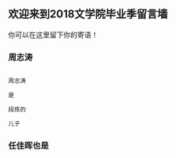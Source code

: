 ## 欢迎来到2018文学院毕业季留言墙

你可以在这里留下你的寄语！


### 周志涛

```markdown

周志涛

是

段炼的

儿子

```

### 任佳晖也是

<!DOCTYPE html>
<html lang="en">
<head>
    <meta charset="UTF-8">
    <title>Valine - A simple comment system based on Leancloud.</title>
    <!--Leancloud 操作库:-->
    <script src="//cdn1.lncld.net/static/js/3.0.4/av-min.js"></script>
    <!--Valine 的核心代码库:-->
    <script src="./dist/Valine.min.js"></script>
</head>
<body>
    <div class="comment"></div>
    <script>
        new Valine({
            // AV 对象来自上面引入av-min.js(老司机们不要开车➳♡゛扎心了老铁)
            av: AV, 
            el: '.comment', // 
            app_id: '1yY4h4Gz1mcg2c73oOV9er8d-gzGzoHsz', // 
            app_key: 'iJGDo4h03iEk7rLaLjNYlJpd', // 
            placeholder: 'ヾﾉ≧∀≦)o来啊，快活啊!' // [v1.0.7 new]留言框占位提示文字
        });
    </script>
</body>
</html>
